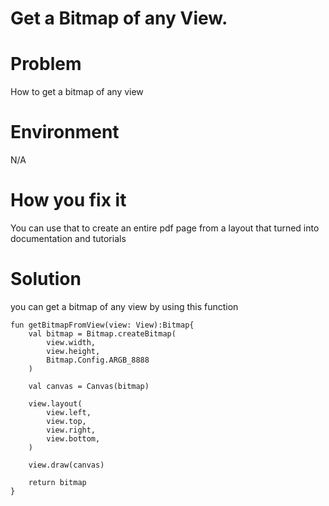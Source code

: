 # Get a Bitmap of any View.

# Problem
How to get a bitmap of any view


# Environment
N/A


# How you fix it
You can use that to create an entire pdf page from a layout that turned into documentation and tutorials


# Solution
you can get a bitmap of any view by using this function

```
fun getBitmapFromView(view: View):Bitmap{
    val bitmap = Bitmap.createBitmap(
        view.width,
        view.height,
        Bitmap.Config.ARGB_8888
    )

    val canvas = Canvas(bitmap)

    view.layout(
        view.left,
        view.top,
        view.right,
        view.bottom,
    )

    view.draw(canvas)

    return bitmap
}
```

